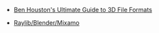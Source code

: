 

- [Ben Houston's Ultimate Guide to 3D File Formats](https://www.threekit.com/blog/gltf-vs-fbx-which-format-should-i-use)

- [Raylib/Blender/Mixamo](https://github.com/EscherechiaColi/tuto_raylib_animation/tree/main)